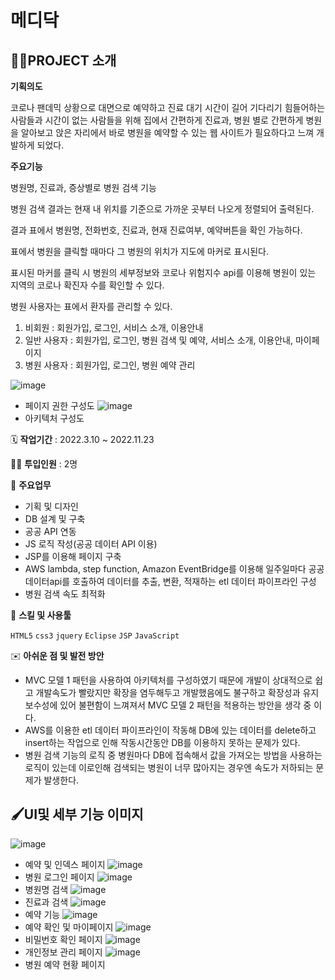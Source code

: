 # 메디닥

## 👩‍🏫PROJECT 소개

**기획의도**

코로나 팬데믹 상황으로 대면으로 예약하고 진료 대기 시간이 길어 기다리기 힘들어하는 사람들과 시간이 없는 사람들을 위해 집에서 간편하게 진료과, 병원 별로 간편하게 병원을 알아보고 앉은 자리에서 바로 병원을 예약할 수 있는 웹 사이트가 필요하다고 느껴 개발하게 되었다.

**주요기능**

병원명, 진료과, 증상별로 병원 검색 기능

병원 검색 결과는 현재 내 위치를 기준으로 가까운 곳부터 나오게 정렬되어 출력된다.

결과 표에서 병원명, 전화번호, 진료과, 현재 진료여부, 예약버튼을 확인 가능하다.

표에서 병원을 클릭할 때마다 그 병원의 위치가 지도에 마커로 표시된다.

표시된 마커를 클릭 시 병원의 세부정보와 코로나 위험지수 api를 이용해 병원이 있는 지역의 코로나 확진자 수를 확인할 수 있다.

병원 사용자는 표에서 환자를 관리할 수 있다.

1. 비회원 :   회원가입, 로그인,  서비스 소개, 이용안내
2. 일반 사용자 :  회원가입, 로그인, 병원 검색 및 예약,  서비스 소개, 이용안내, 마이페이지
3. 병원 사용자 :  회원가입, 로그인, 병원 예약 관리

![image](https://user-images.githubusercontent.com/111633448/207910373-276d9c59-ab0b-4ab4-8033-da48647b87e8.png)
* 페이지 권한 구성도
![image](https://user-images.githubusercontent.com/111633448/207907969-aa2b631d-40b0-4a23-a721-74ed20f206af.png)
* 아키텍처 구성도

🗓️ **작업기간** : 2022.3.10 ~ 2022.11.23

👨‍💻 **투입인원** : 2명

📒 **주요업무** 

- 기획 및 디자인
- DB 설계 및 구축
- 공공 API 연동
- JS 로직 작성(공공 데이터 API 이용)
- JSP를 이용해 페이지 구축
- AWS lambda, step function, Amazon EventBridge를 이용해 일주일마다 공공데이터api를 호출하여 데이터를 추출, 변환, 적재하는 etl 데이터 파이프라인 구성
- 병원 검색 속도 최적화

🌱 **스킬 및 사용툴**

`HTML5` `css3` `jquery` `Eclipse` `JSP` `JavaScript`

✉️ **아쉬운 점 및 발전 방안**
* MVC 모델 1 패턴을 사용하여 아키텍처를 구성하였기 때문에 개발이 상대적으로 쉽고 개발속도가 빨랐지만 확장을 염두해두고 개발했음에도 불구하고 확장성과 유지보수성에 있어 불편함이 느껴져서 MVC 모델 2 패턴을 적용하는 방안을 생각 중 이다.
* AWS를 이용한 etl 데이터 파이프라인이 작동해 DB에 있는 데이터를 delete하고 insert하는 작업으로 인해 작동시간동안 DB를 이용하지 못하는 문제가 있다.
* 병원 검색 기능의 로직 중 병원마다 DB에 접속해서 값을 가져오는 방법을 사용하는 로직이 있는데 이로인해 검색되는 병원이 너무 많아지는 경우엔 속도가 저하되는 문제가 발생한다.

## 🖌️UI및 세부 기능 이미지 
![image](https://user-images.githubusercontent.com/111633448/207901347-943c41bf-71f1-4436-89d5-0c5714e2eb65.png)
* 예약 및 인덱스 페이지
![image](https://user-images.githubusercontent.com/111633448/207902451-0a8ec1b6-ee75-4018-a52e-24b67b98aff0.png)
* 병원 로그인 페이지
![image](https://user-images.githubusercontent.com/111633448/207909744-07465716-cb5d-4c13-9bcd-a58569cd993d.png)
* 병원명 검색
![image](https://user-images.githubusercontent.com/111633448/207909973-c4adbbbe-067c-4579-8a78-c19f68b9cf9c.png)
* 진료과 검색
![image](https://user-images.githubusercontent.com/111633448/207909994-99456c17-66f3-402d-96c7-156652af0daa.png)
* 예약 기능
![image](https://user-images.githubusercontent.com/111633448/207901848-314c9b79-2981-42d2-8043-d82bad891ed9.png)
* 예약 확인 및 마이페이지
![image](https://user-images.githubusercontent.com/111633448/207901943-ed275c04-433a-47e5-9e56-34a79c5c0f0a.png)
* 비밀번호 확인 페이지
![image](https://user-images.githubusercontent.com/111633448/207902019-9ff146d2-0622-47bb-bac0-f8aaeb1a1e78.png)
* 개인정보 관리 페이지
![image](https://user-images.githubusercontent.com/111633448/207902358-774022b6-b3c7-4789-b79a-ad28a68e10dd.png)
* 병원 예약 현황 페이지
